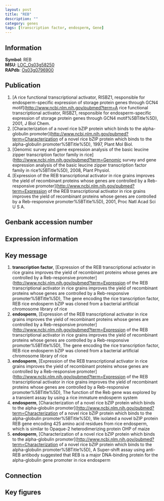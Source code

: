```yaml
---
layout: post
title: "REB"
description: ""
category: genes
tags: [transcription factor, endosperm, Gene]
---
```


## Information
__Symbol__: REB  
__MSU__: [LOC_Os03g58250](http://rice.plantbiology.msu.edu/cgi-bin/ORF_infopage.cgi?orf=LOC_Os03g58250)  
__RAPdb__: [Os03g0796900](http://rapdb.dna.affrc.go.jp/viewer/gbrowse_details/irgsp1?name=Os03g0796900)  

## Publication
1. [A rice functional transcriptional activator, RISBZ1, responsible for endosperm-specific expression of storage protein genes through GCN4 motif](http://www.ncbi.nlm.nih.gov/pubmed?term=A rice functional transcriptional activator, RISBZ1, responsible for endosperm-specific expression of storage protein genes through GCN4 motif%5BTitle%5D), 2001, J Biol Chem.
2. [Characterization of a novel rice bZIP protein which binds to the alpha-globulin promoter](http://www.ncbi.nlm.nih.gov/pubmed?term=Characterization of a novel rice bZIP protein which binds to the alpha-globulin promoter%5BTitle%5D), 1997, Plant Mol Biol.
3. [Genomic survey and gene expression analysis of the basic leucine zipper transcription factor family in rice](http://www.ncbi.nlm.nih.gov/pubmed?term=Genomic survey and gene expression analysis of the basic leucine zipper transcription factor family in rice%5BTitle%5D), 2008, Plant Physiol.
4. [Expression of the REB transcriptional activator in rice grains improves the yield of recombinant proteins whose genes are controlled by a Reb-responsive promoter](http://www.ncbi.nlm.nih.gov/pubmed?term=Expression of the REB transcriptional activator in rice grains improves the yield of recombinant proteins whose genes are controlled by a Reb-responsive promoter%5BTitle%5D), 2001, Proc Natl Acad Sci U S A.

## Genbank accession number

## Expression information

## Key message
1. __transcription factor__, [Expression of the REB transcriptional activator in rice grains improves the yield of recombinant proteins whose genes are controlled by a Reb-responsive promoter](http://www.ncbi.nlm.nih.gov/pubmed?term=Expression of the REB transcriptional activator in rice grains improves the yield of recombinant proteins whose genes are controlled by a Reb-responsive promoter%5BTitle%5D), The gene encoding the rice transcription factor, REB rice endosperm bZIP was cloned from a bacterial artificial chromosome library of rice
2. __endosperm__, [Expression of the REB transcriptional activator in rice grains improves the yield of recombinant proteins whose genes are controlled by a Reb-responsive promoter](http://www.ncbi.nlm.nih.gov/pubmed?term=Expression of the REB transcriptional activator in rice grains improves the yield of recombinant proteins whose genes are controlled by a Reb-responsive promoter%5BTitle%5D), The gene encoding the rice transcription factor, REB rice endosperm bZIP was cloned from a bacterial artificial chromosome library of rice
3. __endosperm__, [Expression of the REB transcriptional activator in rice grains improves the yield of recombinant proteins whose genes are controlled by a Reb-responsive promoter](http://www.ncbi.nlm.nih.gov/pubmed?term=Expression of the REB transcriptional activator in rice grains improves the yield of recombinant proteins whose genes are controlled by a Reb-responsive promoter%5BTitle%5D),  The function of the Reb gene was explored by a transient assay by using a rice immature endosperm system
4. __endosperm__, [Characterization of a novel rice bZIP protein which binds to the alpha-globulin promoter](http://www.ncbi.nlm.nih.gov/pubmed?term=Characterization of a novel rice bZIP protein which binds to the alpha-globulin promoter%5BTitle%5D),  We isolated a novel bZIP protein REB gene encoding 425 amino acid residues from rice endosperm, which is similar to Opaque-2 heterodimerizing protein OHP of maize
5. __endosperm__, [Characterization of a novel rice bZIP protein which binds to the alpha-globulin promoter](http://www.ncbi.nlm.nih.gov/pubmed?term=Characterization of a novel rice bZIP protein which binds to the alpha-globulin promoter%5BTitle%5D),  A Super-shift assay using anti-REB antibody suggested that REB is a major DNA-binding protein for the alpha-globulin gene promoter in rice endosperm

## Connection

## Key figures


